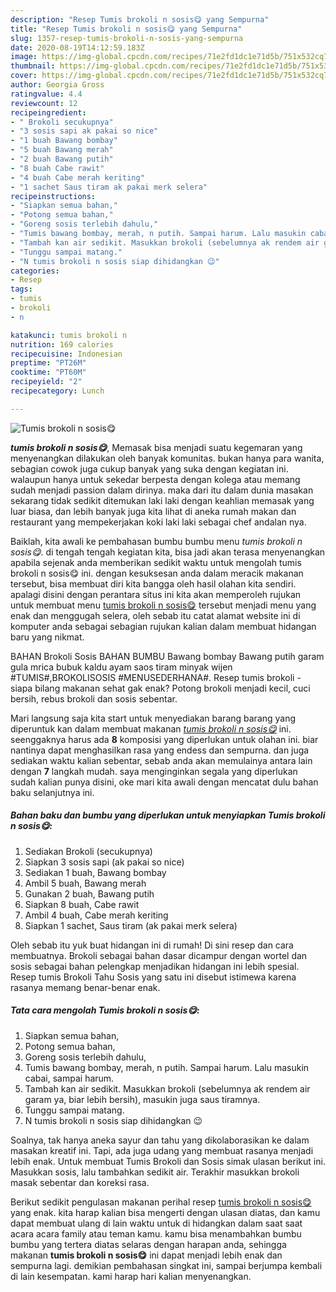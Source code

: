 ```yaml
---
description: "Resep Tumis brokoli n sosis😋 yang Sempurna"
title: "Resep Tumis brokoli n sosis😋 yang Sempurna"
slug: 1357-resep-tumis-brokoli-n-sosis-yang-sempurna
date: 2020-08-19T14:12:59.183Z
image: https://img-global.cpcdn.com/recipes/71e2fd1dc1e71d5b/751x532cq70/tumis-brokoli-n-sosis😋-foto-resep-utama.jpg
thumbnail: https://img-global.cpcdn.com/recipes/71e2fd1dc1e71d5b/751x532cq70/tumis-brokoli-n-sosis😋-foto-resep-utama.jpg
cover: https://img-global.cpcdn.com/recipes/71e2fd1dc1e71d5b/751x532cq70/tumis-brokoli-n-sosis😋-foto-resep-utama.jpg
author: Georgia Gross
ratingvalue: 4.4
reviewcount: 12
recipeingredient:
- " Brokoli secukupnya"
- "3 sosis sapi ak pakai so nice"
- "1 buah Bawang bombay"
- "5 buah Bawang merah"
- "2 buah Bawang putih"
- "8 buah Cabe rawit"
- "4 buah Cabe merah keriting"
- "1 sachet Saus tiram ak pakai merk selera"
recipeinstructions:
- "Siapkan semua bahan,"
- "Potong semua bahan,"
- "Goreng sosis terlebih dahulu,"
- "Tumis bawang bombay, merah, n putih. Sampai harum. Lalu masukin cabai, sampai harum."
- "Tambah kan air sedikit. Masukkan brokoli (sebelumnya ak rendem air garam ya, biar lebih bersih), masukin juga saus tiramnya."
- "Tunggu sampai matang."
- "N tumis brokoli n sosis siap dihidangkan 😉"
categories:
- Resep
tags:
- tumis
- brokoli
- n

katakunci: tumis brokoli n 
nutrition: 169 calories
recipecuisine: Indonesian
preptime: "PT26M"
cooktime: "PT60M"
recipeyield: "2"
recipecategory: Lunch

---
```



![Tumis brokoli n sosis😋](https://img-global.cpcdn.com/recipes/71e2fd1dc1e71d5b/751x532cq70/tumis-brokoli-n-sosis😋-foto-resep-utama.jpg)

<b><i>tumis brokoli n sosis😋</i></b>, Memasak bisa menjadi suatu kegemaran yang menyenangkan dilakukan oleh banyak komunitas. bukan hanya para wanita, sebagian cowok juga cukup banyak yang suka dengan kegiatan ini. walaupun hanya untuk sekedar berpesta dengan kolega atau memang sudah menjadi passion dalam dirinya. maka dari itu dalam dunia masakan sekarang tidak sedikit ditemukan laki laki dengan keahlian memasak yang luar biasa, dan lebih banyak juga kita lihat di aneka rumah makan dan restaurant yang mempekerjakan koki laki laki sebagai chef andalan nya.

Baiklah, kita awali ke pembahasan bumbu bumbu menu <i>tumis brokoli n sosis😋</i>. di tengah tengah kegiatan kita, bisa jadi akan terasa menyenangkan apabila sejenak anda memberikan sedikit waktu untuk mengolah tumis brokoli n sosis😋 ini. dengan kesuksesan anda dalam meracik makanan tersebut, bisa membuat diri kita bangga oleh hasil olahan kita sendiri. apalagi disini dengan perantara situs ini kita akan memperoleh rujukan untuk membuat menu <u>tumis brokoli n sosis😋</u> tersebut menjadi menu yang enak dan menggugah selera, oleh sebab itu catat alamat website ini di komputer anda sebagai sebagian rujukan kalian dalam membuat hidangan baru yang nikmat.

BAHAN Brokoli Sosis BAHAN BUMBU Bawang bombay Bawang putih garam gula mrica bubuk kaldu ayam saos tiram minyak wijen #TUMIS#,BROKOLISOSIS #MENUSEDERHANA#. Resep tumis brokoli - siapa bilang makanan sehat gak enak? Potong brokoli menjadi kecil, cuci bersih, rebus brokoli dan sosis sebentar.


Mari langsung saja kita start untuk menyediakan barang barang yang diperuntuk kan dalam membuat makanan <u><i>tumis brokoli n sosis😋</i></u> ini. seenggaknya harus ada <b>8</b> komposisi yang diperlukan untuk olahan ini. biar nantinya dapat menghasilkan rasa yang endess dan sempurna. dan juga sediakan waktu kalian sebentar, sebab anda akan memulainya antara lain dengan <b>7</b> langkah mudah. saya menginginkan segala yang diperlukan sudah kalian punya disini, oke mari kita awali dengan mencatat dulu bahan baku selanjutnya ini.

<!--inarticleads1-->

##### Bahan baku dan bumbu yang diperlukan untuk menyiapkan Tumis brokoli n sosis😋:

1. Sediakan  Brokoli (secukupnya)
1. Siapkan 3 sosis sapi (ak pakai so nice)
1. Sediakan 1 buah, Bawang bombay
1. Ambil 5 buah, Bawang merah
1. Gunakan 2 buah, Bawang putih
1. Siapkan 8 buah, Cabe rawit
1. Ambil 4 buah, Cabe merah keriting
1. Siapkan 1 sachet, Saus tiram (ak pakai merk selera)


Oleh sebab itu yuk buat hidangan ini di rumah! Di sini resep dan cara membuatnya. Brokoli sebagai bahan dasar dicampur dengan wortel dan sosis sebagai bahan pelengkap menjadikan hidangan ini lebih spesial. Resep tumis Brokoli Tahu Sosis yang satu ini disebut istimewa karena rasanya memang benar-benar enak. 

<!--inarticleads2-->

##### Tata cara mengolah Tumis brokoli n sosis😋:

1. Siapkan semua bahan,
1. Potong semua bahan,
1. Goreng sosis terlebih dahulu,
1. Tumis bawang bombay, merah, n putih. Sampai harum. Lalu masukin cabai, sampai harum.
1. Tambah kan air sedikit. Masukkan brokoli (sebelumnya ak rendem air garam ya, biar lebih bersih), masukin juga saus tiramnya.
1. Tunggu sampai matang.
1. N tumis brokoli n sosis siap dihidangkan 😉


Soalnya, tak hanya aneka sayur dan tahu yang dikolaborasikan ke dalam masakan kreatif ini. Tapi, ada juga udang yang membuat rasanya menjadi lebih enak. Untuk membuat Tumis Brokoli dan Sosis simak ulasan berikut ini. Masukkan sosis, lalu tambahkan sedikit air. Terakhir masukkan brokoli masak sebentar dan koreksi rasa. 

Berikut sedikit pengulasan makanan perihal resep <u>tumis brokoli n sosis😋</u> yang enak. kita harap kalian bisa mengerti dengan ulasan diatas, dan kamu dapat membuat ulang di lain waktu untuk di hidangkan dalam saat saat acara acara family atau teman kamu. kamu bisa menambahkan bumbu bumbu yang tertera diatas selaras dengan harapan anda, sehingga makanan <b>tumis brokoli n sosis😋</b> ini dapat menjadi lebih enak dan sempurna lagi. demikian pembahasan singkat ini, sampai berjumpa kembali di lain kesempatan. kami harap hari kalian menyenangkan.

